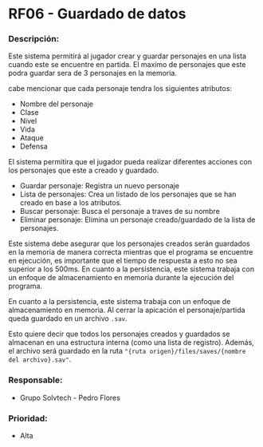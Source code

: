 # RF06 - Guardado de datos

### Descripción:

Este sistema  permitirá al jugador crear y guardar personajes en una lista cuando este se encuentre en partida. El maximo de personajes que este podra guardar sera de 3 personajes en la memoria.


cabe mencionar que cada personaje tendra los siguientes atributos: 

- Nombre del personaje <br>
- Clase<br>
- Nivel<br>
- Vida<br>
- Ataque <br>
- Defensa<br>

El sistema permitira que el jugador pueda realizar diferentes acciones con los personajes que este a creado y guardado.
- Guardar personaje: Registra un nuevo personaje
- Lista de personajes: Crea un listado de los personajes que se han creado en base a los atributos.
- Buscar personaje: Busca el personaje a traves de su nombre 
- Eliminar personaje: Elimina un personaje creado/guardado de la lista de personajes.

Este sistema debe asegurar que los personajes creados serán guardados en la memoria de manera correcta mientras que el programa se encuentre en ejecución, es importante que el tiempo de respuesta a esto no sea superior a los 500ms.
En cuanto a la persistencia, este sistema trabaja con un enfoque de almacenamiento en memoria durante la ejecución del programa.


En cuanto a la persistencia, este sistema trabaja con un enfoque de almacenamiento en memoria. Al cerrar la apicación el personaje/partida queda guardado en un archivo `.sav`.

Esto quiere decir que todos los personajes creados y guardados se almacenan en una estructura interna (como una lista de registro). Además, el archivo será guardado en la ruta `"{ruta origen}/files/saves/{nombre del archivo}.sav"`.



### Responsable: 
 
- Grupo Solvtech - Pedro Flores

### Prioridad:

- Alta